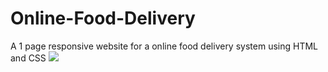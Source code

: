 # Online-Food-Delivery
A 1 page responsive website for a online food delivery system using HTML and CSS
![](img/web_page_full.png)
